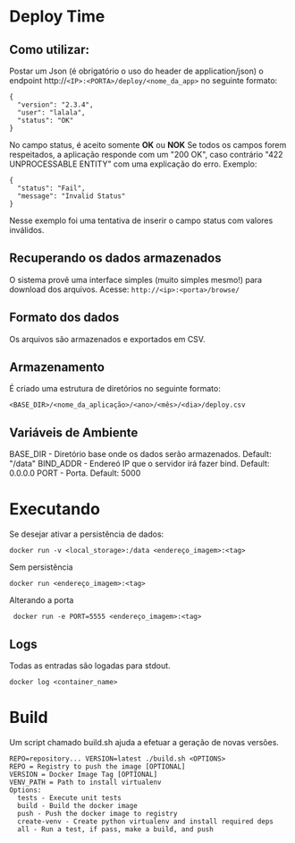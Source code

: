 Deploy Time
===========

Como utilizar:
--------------------
Postar um Json (é obrigatório o uso do header de application/json) o endpoint http://`<IP>:<PORTA>/deploy/<nome_da_app>` no seguinte formato:

    {
	  "version": "2.3.4",
	  "user": "lalala",
	  "status": "OK"
	}

No campo status, é aceito somente **OK** ou **NOK**
Se todos os campos forem respeitados, a aplicação responde com um "200 OK", caso contrário "422 UNPROCESSABLE ENTITY" com uma explicação do erro. Exemplo:

    {
	  "status": "Fail",
	  "message": "Invalid Status"
	}
Nesse exemplo foi uma tentativa de inserir o campo status com valores inválidos.

Recuperando os dados armazenados
----------------------------------------------------
O sistema provê uma interface simples (muito simples mesmo!) para download dos arquivos. Acesse: `http://<ip>:<porta>/browse/`

Formato dos dados
----------------------------
Os arquivos são armazenados e exportados em CSV.

Armazenamento
-----------------------
É criado uma estrutura de diretórios no seguinte formato:

    <BASE_DIR>/<nome_da_aplicação>/<ano>/<mês>/<dia>/deploy.csv

Variáveis de Ambiente
--------------------------------
BASE_DIR - Diretório base onde os dados serão armazenados. Default:  "/data"
BIND_ADDR - Endereó IP que o servidor irá fazer bind. Default: 0.0.0.0
PORT - Porta. Default: 5000

Executando
==========
Se desejar ativar a persistência de dados:

    docker run -v <local_storage>:/data <endereço_imagem>:<tag>

Sem persistência

    docker run <endereço_imagem>:<tag>
 
 Alterando a porta

     docker run -e PORT=5555 <endereço_imagem>:<tag>
   
Logs
------
Todas as entradas são logadas para stdout.

    docker log <container_name>

Build
=====
Um script chamado build.sh ajuda a efetuar a geração de novas versões.

    REPO=repository... VERSION=latest ./build.sh <OPTIONS>
    REPO = Registry to push the image [OPTIONAL]
    VERSION = Docker Image Tag [OPTIONAL]
    VENV_PATH = Path to install virtualenv
    Options: 
      tests - Execute unit tests
      build - Build the docker image
      push - Push the docker image to registry
      create-venv - Create python virtualenv and install required deps
      all - Run a test, if pass, make a build, and push


